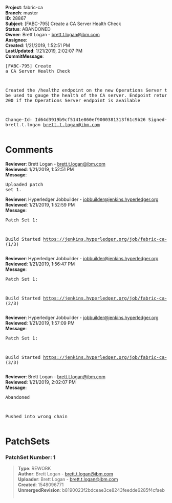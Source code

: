 <strong>Project</strong>: fabric-ca<br><strong>Branch</strong>: master<br><strong>ID</strong>: 28867<br><strong>Subject</strong>: [FABC-795] Create a CA Server Health Check<br><strong>Status</strong>: ABANDONED<br><strong>Owner</strong>: Brett Logan - brett.t.logan@ibm.com<br><strong>Assignee</strong>:<br><strong>Created</strong>: 1/21/2019, 1:52:51 PM<br><strong>LastUpdated</strong>: 1/21/2019, 2:02:07 PM<br><strong>CommitMessage</strong>:<br><pre>[FABC-795] Create a CA Server Health Check

Created the /healthz endpoint on the new Operations
Server that can be used to gauge the health of the CA
server. Endpoint returns an http 200 if the Operations
Server endpoint is available

Change-Id: Id64d3919b9cf5141e860ef9000381313f61c9b26
Signed-off-by: brett.t.logan <brett.t.logan@ibm.com>
</pre><h1>Comments</h1><strong>Reviewer</strong>: Brett Logan - brett.t.logan@ibm.com<br><strong>Reviewed</strong>: 1/21/2019, 1:52:51 PM<br><strong>Message</strong>: <pre>Uploaded patch set 1.</pre><strong>Reviewer</strong>: Hyperledger Jobbuilder - jobbuilder@jenkins.hyperledger.org<br><strong>Reviewed</strong>: 1/21/2019, 1:52:59 PM<br><strong>Message</strong>: <pre>Patch Set 1:

Build Started https://jenkins.hyperledger.org/job/fabric-ca-verify-s390x/3655/ (1/3)</pre><strong>Reviewer</strong>: Hyperledger Jobbuilder - jobbuilder@jenkins.hyperledger.org<br><strong>Reviewed</strong>: 1/21/2019, 1:56:47 PM<br><strong>Message</strong>: <pre>Patch Set 1:

Build Started https://jenkins.hyperledger.org/job/fabric-ca-verify-end-2-end-x86_64/981/ (2/3)</pre><strong>Reviewer</strong>: Hyperledger Jobbuilder - jobbuilder@jenkins.hyperledger.org<br><strong>Reviewed</strong>: 1/21/2019, 1:57:09 PM<br><strong>Message</strong>: <pre>Patch Set 1:

Build Started https://jenkins.hyperledger.org/job/fabric-ca-verify-x86_64/3553/ (3/3)</pre><strong>Reviewer</strong>: Brett Logan - brett.t.logan@ibm.com<br><strong>Reviewed</strong>: 1/21/2019, 2:02:07 PM<br><strong>Message</strong>: <pre>Abandoned

Pushed into wrong chain</pre><h1>PatchSets</h1><h3>PatchSet Number: 1</h3><blockquote><strong>Type</strong>: REWORK<br><strong>Author</strong>: Brett Logan - brett.t.logan@ibm.com<br><strong>Uploader</strong>: Brett Logan - brett.t.logan@ibm.com<br><strong>Created</strong>: 1548096771<br><strong>UnmergedRevision</strong>: b8190023f2bdceae3ce8243feedde6285f4cfaeb<br><br></blockquote>
